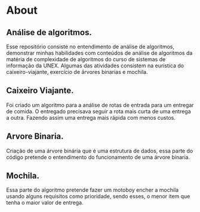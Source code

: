 # About

## Análise de algoritmos.

Esse repositório consiste no entendimento de análise de algoritmos, demonstrar minhas habilidades com conteúdos de análise de algoritmos da matéria de complexidade de algoritmos do curso de sistemas de informação da UNEX. Algumas das atividades consistem na eurística do caixeiro-viajante, exercício de árvores binarias e mochila.

## Caixeiro Viajante.

Foi criado um algoritmo para a análise de rotas de entrada para um entregar de comida. O entregado precisava seguir a rota mais curta de uma entrega a outra. Fazendo assim uma entrega mais rápida com menos custos.

## Arvore Binaria.

Criação de uma árvore binária que é uma estrutura de dados, essa parte do código pretende o entendimento do funcionamento de uma árvore binaria.

## Mochila.

Essa parte do algoritmo pretende fazer um motoboy encher a mochila usando alguns requisitos como prioridade, sendo esses, o menor item que tenha o maior valor de entrega.

